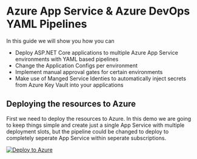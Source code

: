 # Azure App Service & Azure DevOps YAML Pipelines

In this guide we will show you how you can 

- Deploy ASP.NET Core applications to multiple Azure App Service environments with YAML based pipelines
- Change the Application Configs per environment
- Implement manual approval gates for certain environments 
- Make use of Manged Service Identies to automatically inject secrets from Azure Key Vault into your applications


## Deploying the resources to Azure

First we need to deploy the resources to Azure. In this demo we are going to keep things simple and create just a single App Service with multiple deployment slots, but the pipeline could be changed to deploy to completely seperate App Service within seperate subscriptions. 


[![Deploy to Azure](https://aka.ms/deploytoazurebutton)](https://portal.azure.com/#create/Microsoft.Template/uri/https%3A%2F%2Fraw.githubusercontent.com%2Fs-leonard%2Fapp-service-yaml-deployment-demo%2Fmaster%2FARMTemplate%2Ftemplate.json)